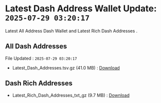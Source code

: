 # Latest Dash Address Wallet Update: `2025-07-29 03:20:17`

Latest All Address Dash Wallet and Latest Rich Dash Addresses .

## All Dash Addresses

File Updated : `2025-07-29 03:20:17`

- Latest_Dash_Addresses.tsv.gz (41.0 MB) : [Download](https://github.com/Pymmdrza/Rich-Address-Wallet/releases/tag/Dash)

## Dash Rich Addresses

- Latest_Rich_Dash_Addresses_txt_gz (9.7 MB) : [Download](https://github.com/Pymmdrza/Rich-Address-Wallet/releases/tag/Dash)
